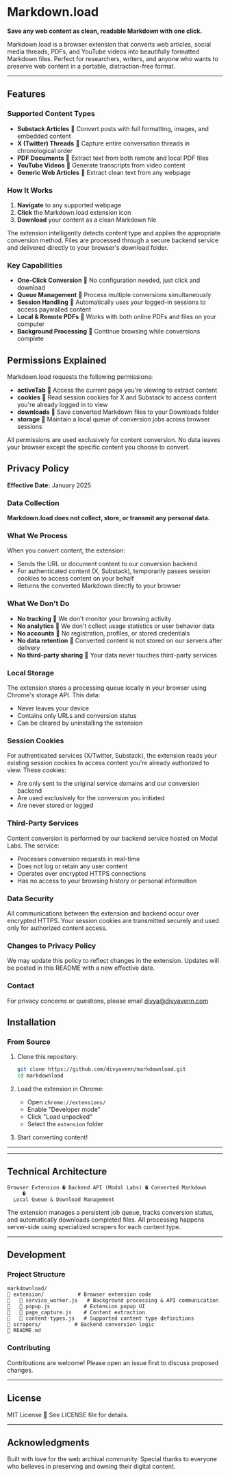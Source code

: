 # Markdown.load

**Save any web content as clean, readable Markdown with one click.**

Markdown.load is a browser extension that converts web articles, social media threads, PDFs, and YouTube videos into beautifully formatted Markdown files. Perfect for researchers, writers, and anyone who wants to preserve web content in a portable, distraction-free format.

---

## Features

### Supported Content Types

- **Substack Articles**  Convert posts with full formatting, images, and embedded content
- **X (Twitter) Threads**  Capture entire conversation threads in chronological order
- **PDF Documents**  Extract text from both remote and local PDF files
- **YouTube Videos**  Generate transcripts from video content
- **Generic Web Articles**  Extract clean text from any webpage

### How It Works

1. **Navigate** to any supported webpage
2. **Click** the Markdown.load extension icon
3. **Download** your content as a clean Markdown file

The extension intelligently detects content type and applies the appropriate conversion method. Files are processed through a secure backend service and delivered directly to your browser's download folder.

### Key Capabilities

- **One-Click Conversion**  No configuration needed, just click and download
- **Queue Management**  Process multiple conversions simultaneously
- **Session Handling**  Automatically uses your logged-in sessions to access paywalled content
- **Local & Remote PDFs**  Works with both online PDFs and files on your computer
- **Background Processing**  Continue browsing while conversions complete

## Permissions Explained

Markdown.load requests the following permissions:

- **activeTab**  Access the current page you're viewing to extract content
- **cookies**  Read session cookies for X and Substack to access content you're already logged in to view
- **downloads**  Save converted Markdown files to your Downloads folder
- **storage**  Maintain a local queue of conversion jobs across browser sessions

All permissions are used exclusively for content conversion. No data leaves your browser except the specific content you choose to convert.


## Privacy Policy

**Effective Date:** January 2025

### Data Collection

**Markdown.load does not collect, store, or transmit any personal data.**

### What We Process

When you convert content, the extension:
- Sends the URL or document content to our conversion backend
- For authenticated content (X, Substack), temporarily passes session cookies to access content on your behalf
- Returns the converted Markdown directly to your browser

### What We Don't Do

- **No tracking**  We don't monitor your browsing activity
- **No analytics**  We don't collect usage statistics or user behavior data
- **No accounts**  No registration, profiles, or stored credentials
- **No data retention**  Converted content is not stored on our servers after delivery
- **No third-party sharing**  Your data never touches third-party services

### Local Storage

The extension stores a processing queue locally in your browser using Chrome's storage API. This data:
- Never leaves your device
- Contains only URLs and conversion status
- Can be cleared by uninstalling the extension

### Session Cookies

For authenticated services (X/Twitter, Substack), the extension reads your existing session cookies to access content you're already authorized to view. These cookies:
- Are only sent to the original service domains and our conversion backend
- Are used exclusively for the conversion you initiated
- Are never stored or logged

### Third-Party Services

Content conversion is performed by our backend service hosted on Modal Labs. The service:
- Processes conversion requests in real-time
- Does not log or retain any user content
- Operates over encrypted HTTPS connections
- Has no access to your browsing history or personal information

### Data Security

All communications between the extension and backend occur over encrypted HTTPS. Your session cookies are transmitted securely and used only for authorized content access.

### Changes to Privacy Policy

We may update this policy to reflect changes in the extension. Updates will be posted in this README with a new effective date.

### Contact

For privacy concerns or questions, please email divya@divyavenn.com




## Installation

### From Source

1. Clone this repository:
   ```bash
   git clone https://github.com/divyavenn/markdownload.git
   cd markdownload
   ```

2. Load the extension in Chrome:
   - Open `chrome://extensions/`
   - Enable "Developer mode"
   - Click "Load unpacked"
   - Select the `extension` folder

3. Start converting content!

---


---

## Technical Architecture

```
Browser Extension � Backend API (Modal Labs) � Converted Markdown
     �
  Local Queue & Download Management
```

The extension manages a persistent job queue, tracks conversion status, and automatically downloads completed files. All processing happens server-side using specialized scrapers for each content type.

---

## Development

### Project Structure

```
markdownload/
   extension/           # Browser extension code
      service_worker.js   # Background processing & API communication
      popup.js           # Extension popup UI
      page_capture.js    # Content extraction
      content-types.js   # Supported content type definitions
   scrapers/           # Backend conversion logic
   README.md
```

### Contributing

Contributions are welcome! Please open an issue first to discuss proposed changes.

---

## License

MIT License  See LICENSE file for details.

---

## Acknowledgments

Built with love for the web archival community. Special thanks to everyone who believes in preserving and owning their digital content.
